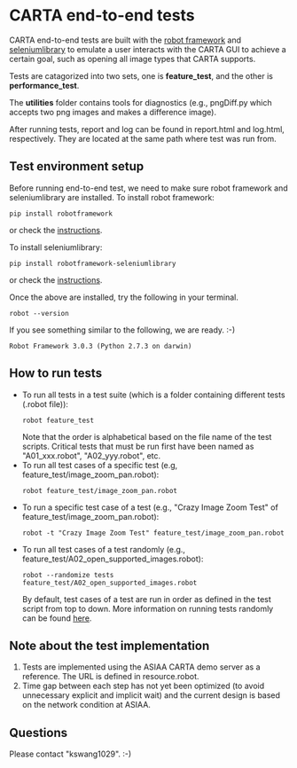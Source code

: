# CARTA end-to-end tests
CARTA end-to-end tests are built with the [robot framework](https://robotframework.org) and [seleniumlibrary](http://github.com/robotframework/SeleniumLibrary/) to emulate a user interacts with the CARTA GUI to achieve a certain goal, such as opening all image types that CARTA supports. 

Tests are catagorized into two sets, one is **feature_test**, and the other is **performance_test**.

The **utilities** folder contains tools for diagnostics (e.g., pngDiff.py which accepts two png images and makes a difference image). 

After running tests, report and log can be found in report.html and log.html, respectively. They are located at the same path where test was run from.

## Test environment setup
Before running end-to-end test, we need to make sure robot framework and seleniumlibrary are installed.
To install robot framework:
```
pip install robotframework
```
or check the [instructions](https://github.com/robotframework/robotframework/blob/master/INSTALL.rst).

To install seleniumlibrary:
```
pip install robotframework-seleniumlibrary
```
or check the [instructions](https://github.com/robotframework/SeleniumLibrary/#installation).

Once the above are installed, try the following in your terminal.
```
robot --version
```
If you see something similar to the following, we are ready. :-)
```
Robot Framework 3.0.3 (Python 2.7.3 on darwin)
```


## How to run tests
* To run all tests in a test suite (which is a folder containing different tests (.robot file)):
  ```
  robot feature_test
  ```
  Note that the order is alphabetical based on the file name of the test scripts. Critical tests that must be run first have been named as "A01_xxx.robot", "A02_yyy.robot", etc.
* To run all test cases of a specific test (e.g, feature_test/image_zoom_pan.robot):
  ```
  robot feature_test/image_zoom_pan.robot
  ```
* To run a specific test case of a test (e.g., "Crazy Image Zoom Test" of feature_test/image_zoom_pan.robot):
  ```
  robot -t "Crazy Image Zoom Test" feature_test/image_zoom_pan.robot
  ```
* To run all test cases of a test randomly (e.g., feature_test/A02_open_supported_images.robot):
  ```
  robot --randomize tests feature_test/A02_open_supported_images.robot
  ```
  By default, test cases of a test are run in order as defined in the test script from top to down.
  More information on running tests randomly can be found [here](http://robotframework.org/robotframework/latest/RobotFrameworkUserGuide.html#randomizing-execution-order).

## Note about the test implementation
1. Tests are implemented using the ASIAA CARTA demo server as a reference. The URL is defined in resource.robot.
2. Time gap between each step has not yet been optimized (to avoid unnecessary explicit and implicit wait) and the current design is based on the network condition at ASIAA.


## Questions
Please contact "kswang1029". :-)